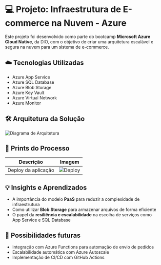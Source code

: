 # 💻 Projeto: Infraestrutura de E-commerce na Nuvem - Azure

Este projeto foi desenvolvido como parte do bootcamp **Microsoft Azure Cloud Native**, da DIO, com o objetivo de criar uma arquitetura escalável e segura na nuvem para um sistema de e-commerce.

## ☁️ Tecnologias Utilizadas

- Azure App Service
- Azure SQL Database
- Azure Blob Storage
- Azure Key Vault
- Azure Virtual Network
- Azure Monitor

## 🛠️ Arquitetura da Solução

![Diagrama de Arquitetura](./infraestrutura/diagrama-arquitetura.png)

## 📸 Prints do Processo

| Descrição | Imagem |
|----------|--------|
| Deploy da aplicação | ![Deploy](./imagens/print-deploy.png) |

## 💡 Insights e Aprendizados

- A importância do modelo **PaaS** para reduzir a complexidade de infraestrutura
- Como utilizar **Blob Storage** para armazenar arquivos de forma eficiente
- O papel da **resiliência e escalabilidade** na escolha de serviços como App Service e SQL Database

## 📎 Possibilidades futuras

- Integração com Azure Functions para automação de envio de pedidos
- Escalabilidade automática com Azure Autoscale
- Implementação de CI/CD com GitHub Actions
